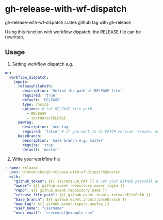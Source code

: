 # gh-release-with-wf-dispatch

gh-release-with-wf-dispatch crates github tag with gh-release

Using this function with workflow dispatch, the RELEASE file can be rewritten.


## Usage
1. Setting workflow dispatch
e.g.
```yaml
on:
  workflow_dispatch:
    inputs:
      releaseFilePath:
        description: 'Define the path of RELEASE file'
        required: 'true'
        default: 'RELEASE'
        type: choice
        options: # Set RELEASE file path
          - RELEASE
          - testdata/RELEASE
      newTag:
        description: 'new tag'
        required: 'false' # If you want to do PATCH version release, no input is required
      baseBranch:
        description: 'base branch e.g. master'
        require: 'true'
        default: 'master'
```

2. Write your workflow file
```yaml
- name: release
  uses: dionomusko/gh-release-with-wf-dispatch@master
  with:
    "github_token": ${{ secrets.GH_PAT }} # Set your GitHub personal access token (see: https://docs.github.com/ja/enterprise-cloud@latest/authentication/keeping-your-account-and-data-secure/creating-a-personal-access-token)
    "owner": ${{ github.event.repository.owner.login }}
    "repo": ${{ github.event.repository.name }}
    "release_file_path": ${{ github.event.inputs.releaseFilePath }}
    "base_branch": ${{ github.event.inputs.baseBranch }}
    "new_tag": ${{ github.event.inputs.newTag }}
    "user_name": "username"
    "user_email": "useremail@example.com"
```
